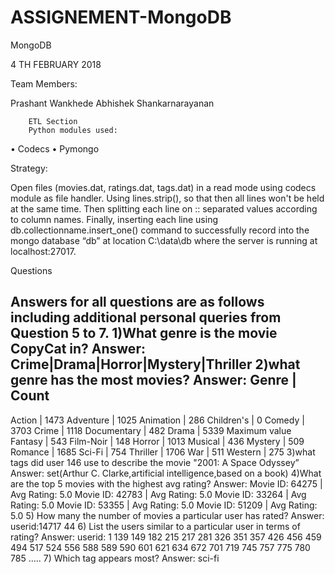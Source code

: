 # ASSIGNEMENT-MongoDB

MongoDB

4 TH FEBRUARY 2018

Team Members:

Prashant Wankhede 
Abhishek Shankarnarayanan 

		ETL Section
		Python modules used:
• Codecs
• Pymongo

Strategy:

Open files (movies.dat, ratings.dat, tags.dat) in a read mode using codecs module as file handler.
Using lines.strip(), so that then all lines won't be held at the same time. Then splitting each line on ::
separated values according to column names. Finally, inserting each line using
db.collectionname.insert_one() command to successfully record into the mongo database “db” at
location C:\data\db where the server is running at localhost:27017.

Questions

Answers for all questions are as follows including additional personal queries from Question 5 to 7.
1)What genre is the movie CopyCat in?
Answer:
Crime|Drama|Horror|Mystery|Thriller
2)what genre has the most movies?
Answer:
Genre | Count
-------------------
Action | 1473
Adventure | 1025
Animation | 286
Children's | 0
Comedy | 3703
Crime | 1118
Documentary | 482
Drama | 5339 Maximum value
Fantasy | 543
Film-Noir | 148
Horror | 1013
Musical | 436
Mystery | 509
Romance | 1685
Sci-Fi | 754
Thriller | 1706
War | 511
Western | 275
3)what tags did user 146 use to describe the movie "2001: A Space Odyssey”
Answer:
set(Arthur C. Clarke,artificial intelligence,based on a book)
4)What are the top 5 movies with the highest avg rating?
Answer:
Movie ID: 64275 | Avg Rating: 5.0
Movie ID: 42783 | Avg Rating: 5.0
Movie ID: 33264 | Avg Rating: 5.0
Movie ID: 53355 | Avg Rating: 5.0
Movie ID: 51209 | Avg Rating: 5.0
5) How many the number of movies a particular user has rated?
Answer:
userid:14717
44
6) List the users similar to a particular user in terms of rating?
Answer:
userid: 1
139
149
182
215
217
281
326
351
357
426
456
459
494
517
524
556
588
589
590
601
621
634
672
701
719
745
757
775
780
785
…..
7) Which tag appears most?
Answer:
sci-fi
